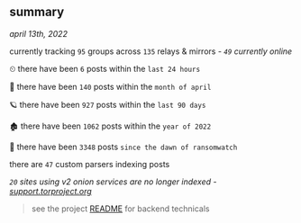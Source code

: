 
## summary
_april 13th, 2022_

currently tracking `95` groups across `135` relays & mirrors - _`49` currently online_

⏲ there have been `6` posts within the `last 24 hours`

🦈 there have been `140` posts within the `month of april`

🪐 there have been `927` posts within the `last 90 days`

🏚 there have been `1062` posts within the `year of 2022`

🦕 there have been `3348` posts `since the dawn of ransomwatch`

there are `47` custom parsers indexing posts

_`20` sites using v2 onion services are no longer indexed - [support.torproject.org](https://support.torproject.org/onionservices/v2-deprecation/)_

> see the project [README](https://github.com/thetanz/ransomwatch#ransomwatch--) for backend technicals
